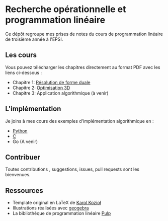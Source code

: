 # Recherche opérationnelle et programmation linéaire

Ce dépôt regroupe mes prises de notes du cours de programmation linéaire de troisième année à l'EPSI.

## Les cours
Vous pouvez télécharger les chapitres directement au format PDF avec les liens ci-dessous :
- Chapitre 1: [Résolution de forme duale](https://www.dropbox.com/s/k53auj0302zgkdp/programmation_lin%C3%A9aire_chapitre1.pdf?dl=0)
- Chapitre 2: [Optimisation 3D](https://www.dropbox.com/s/26q8r1pzd4gxjed/programmation_lin%C3%A9aire_chapitre2.pdf?dl=0)
- Chapitre 3: Application algorithmique (à venir)

## L'implémentation
Je joins à mes cours des exemples d'implémentation algorithmique en :
- [Python](https://github.com/maugern/programmation-lineaire/blob/master/res/exemple-pulp.py)
- [C](https://github.com/maugern/programmation-lineaire/blob/master/res/Simplex.c)
- Go (A venir)

## Contribuer
Toutes contributions , suggestions, issues, pull requests sont les bienvenues.

## Ressources
- Template original en LaTeX de [Karol Kozioł](http://www.karol-koziol.net/)
- Illustrations réalisées avec [geogebra](https://www.geogebra.org)
- La bibliothèque de programmation linéaire [Pulp](https://www.coin-or.org/PuLP/index.html)
